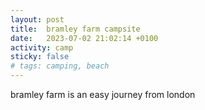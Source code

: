 ```yaml
---
layout: post
title:  bramley farm campsite
date:   2023-07-02 21:02:14 +0100
activity: camp
sticky: false
# tags: camping, beach
---
```



bramley farm is an easy journey from london 
